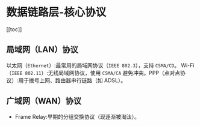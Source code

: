 # 数据链路层-核心协议

[[toc]]

## 局域网（LAN）协议

以太网（`Ethernet`）:最常用的局域网协议（`IEEE 802.3`），支持 `CSMA/CD`。
Wi-Fi（`IEEE 802.11`）​:无线局域网协议，使用 `CSMA/CA` 避免冲突。
​PPP（点对点协议）:用于拨号上网、路由器串行链路（如 ADSL）。

## 广域网（WAN）协议

- Frame Relay:早期的分组交换协议（现逐渐被淘汰）。
